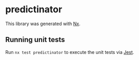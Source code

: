 # predictinator

This library was generated with [Nx](https://nx.dev).

## Running unit tests

Run `nx test predictinator` to execute the unit tests via [Jest](https://jestjs.io).
